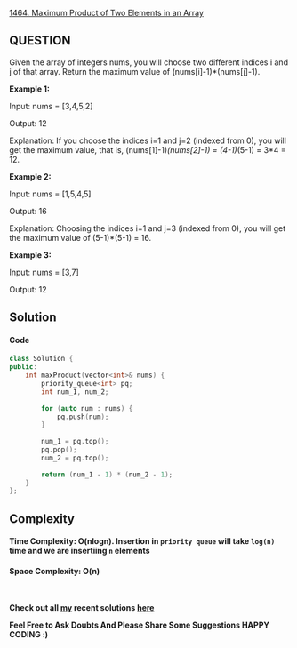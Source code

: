 [1464. Maximum Product of Two Elements in an Array](https://leetcode.com/problems/maximum-product-of-two-elements-in-an-array/)

## **QUESTION**

Given the array of integers nums, you will choose two different indices i and j of that array. Return the maximum value of (nums[i]-1)*(nums[j]-1).
 

__Example 1:__

Input: nums = [3,4,5,2]

Output: 12 

Explanation: If you choose the indices i=1 and j=2 (indexed from 0), you will get the maximum value, that is, (nums[1]-1)*(nums[2]-1) = (4-1)*(5-1) = 3*4 = 12. 

__Example 2:__

Input: nums = [1,5,4,5]

Output: 16

Explanation: Choosing the indices i=1 and j=3 (indexed from 0), you will get the maximum value of (5-1)*(5-1) = 16.

__Example 3:__

Input: nums = [3,7]

Output: 12

## **Solution**


#### **Code**

```cpp
class Solution {
public:
    int maxProduct(vector<int>& nums) {
        priority_queue<int> pq;
        int num_1, num_2;
        
        for (auto num : nums) {
            pq.push(num);
        }
        
        num_1 = pq.top();
        pq.pop();
        num_2 = pq.top();
        
        return (num_1 - 1) * (num_2 - 1);
    }
};
```

## **Complexity**

#### Time Complexity:  **O(nlogn)**. Insertion in ```priority queue``` will take ```log(n)``` time and we are insertiing ```n``` elements

#### Space Complexity: **O(n)**

<br>

 __Check out all [my](https://leetcode.com/siddp6/) recent solutions [here](https://github.com/sidd6p/LeetCode)__

 
 __Feel Free to Ask Doubts
And Please Share Some Suggestions
HAPPY CODING :)__



